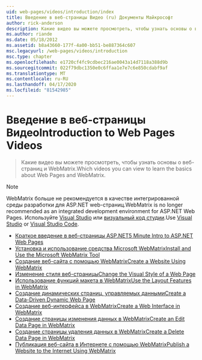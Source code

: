 ```yaml
---
uid: web-pages/videos/introduction/index
title: Введение в веб-страницы Видео (ru) Документы Майкрософт
author: rick-anderson
description: Какие видео вы можете просмотреть, чтобы узнать основы о веб-страниц и WebMatrix.
ms.author: riande
ms.date: 05/18/2012
ms.assetid: b8a43660-177f-4a00-bb51-be887364c607
msc.legacyurl: /web-pages/videos/introduction
msc.type: chapter
ms.openlocfilehash: e1720cf4fc9cdbec216ae0043a14d7118a388d9b
ms.sourcegitcommit: 022f79dbc1350e0c6ffaa1e7e7c6e850cdabf9af
ms.translationtype: MT
ms.contentlocale: ru-RU
ms.lasthandoff: 04/17/2020
ms.locfileid: "81542985"
---
```

# <a name="introduction-to-web-pages-videos"></a><span data-ttu-id="e79e4-103">Введение в веб-страницы Видео</span><span class="sxs-lookup"><span data-stu-id="e79e4-103">Introduction to Web Pages Videos</span></span>

> <span data-ttu-id="e79e4-104">Какие видео вы можете просмотреть, чтобы узнать основы о веб-страниц и WebMatrix.</span><span class="sxs-lookup"><span data-stu-id="e79e4-104">Which videos you can view to learn the basics about Web Pages and WebMatrix.</span></span>

> [!NOTE] 
> <span data-ttu-id="e79e4-105">WebMatrix больше не рекомендуется в качестве интегрированной среды разработки для ASP.NET web-страниц.</span><span class="sxs-lookup"><span data-stu-id="e79e4-105">WebMatrix is no longer recommended as an integrated development environment for ASP.NET Web Pages.</span></span> <span data-ttu-id="e79e4-106">Используйте [Visual Studio](xref:web-pages/overview/getting-started/program-asp-net-web-pages-in-visual-studio) или [визуальный код студии](https://code.visualstudio.com/).</span><span class="sxs-lookup"><span data-stu-id="e79e4-106">Use [Visual Studio](xref:web-pages/overview/getting-started/program-asp-net-web-pages-in-visual-studio) or [Visual Studio Code](https://code.visualstudio.com/).</span></span>

- [<span data-ttu-id="e79e4-107">Краткое введение в веб-страницы ASP.NET</span><span class="sxs-lookup"><span data-stu-id="e79e4-107">5 Minute Intro to ASP.NET Web Pages</span></span>](5-minute-introduction-to-aspnet-web-pages.md)
- [<span data-ttu-id="e79e4-108">Установка и использование средства Microsoft WebMatrix</span><span class="sxs-lookup"><span data-stu-id="e79e4-108">Install and Use the Microsoft WebMatrix Tool</span></span>](install-and-use-the-microsoft-webmatrix-tool.md)
- [<span data-ttu-id="e79e4-109">Создание веб-сайта с помощью WebMatrix</span><span class="sxs-lookup"><span data-stu-id="e79e4-109">Create a Website Using WebMatrix</span></span>](create-a-website-using-webmatrix.md)
- [<span data-ttu-id="e79e4-110">Изменение стиля веб-страницы</span><span class="sxs-lookup"><span data-stu-id="e79e4-110">Change the Visual Style of a Web Page</span></span>](change-the-visual-style-of-a-web-page.md)
- [<span data-ttu-id="e79e4-111">Использование функций макета в WebMatrix</span><span class="sxs-lookup"><span data-stu-id="e79e4-111">Use the Layout Features in WebMatrix</span></span>](use-the-layout-features-in-webmatrix.md)
- [<span data-ttu-id="e79e4-112">Создание динамических страниц, управляемых данными</span><span class="sxs-lookup"><span data-stu-id="e79e4-112">Create a Data-Driven Dynamic Web Page</span></span>](create-a-data-driven-dynamic-web-page.md)
- [<span data-ttu-id="e79e4-113">Создание веб-интерфейса в WebMatrix</span><span class="sxs-lookup"><span data-stu-id="e79e4-113">Create a Web Interface in WebMatrix</span></span>](create-a-web-interface-in-webmatrix.md)
- [<span data-ttu-id="e79e4-114">Создание страницы изменения данных в WebMatrix</span><span class="sxs-lookup"><span data-stu-id="e79e4-114">Create an Edit Data Page in WebMatrix</span></span>](create-an-edit-data-page-in-webmatrix.md)
- [<span data-ttu-id="e79e4-115">Создание страницы удаления данных в WebMatrix</span><span class="sxs-lookup"><span data-stu-id="e79e4-115">Create a Delete Data Page in WebMatrix</span></span>](create-a-delete-data-page-in-webmatrix.md)
- [<span data-ttu-id="e79e4-116">Публикация веб-сайта в Интернете с помощью WebMatrix</span><span class="sxs-lookup"><span data-stu-id="e79e4-116">Publish a Website to the Internet Using WebMatrix</span></span>](publish-a-website-to-the-internet-using-webmatrix.md)
